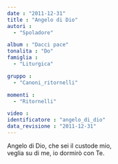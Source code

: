 ```yaml
---
date : "2011-12-31"
title : "Angelo di Dio"
autori : 
  - "Spoladore"

album : "Dacci pace"
tonalita : "Do"
famiglia : 
  - "Liturgica"

gruppo : 
  - "Canoni_ritornelli"

momenti : 
  - "Ritornelli"

video : 
identificatore : "angelo_di_dio"
data_revisione : "2011-12-31"
---
```

  
  
Angelo di Dio, che sei il custode mio,  
veglia su di me,     io dormirò con Te.  
  
  
  
